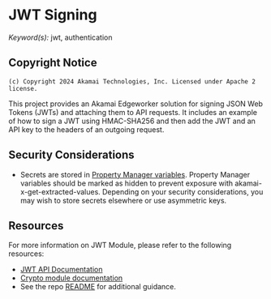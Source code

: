 # JWT Signing

_Keyword(s):_ jwt, authentication<br>

## Copyright Notice

    (c) Copyright 2024 Akamai Technologies, Inc. Licensed under Apache 2 license.

This project provides an Akamai Edgeworker solution for signing JSON Web Tokens (JWTs) and attaching them to API requests. It includes an example of how to sign a JWT using HMAC-SHA256 and then add the JWT and an API key to the headers of an outgoing request.

## Security Considerations

-   Secrets are stored in [Property Manager variables](https://techdocs.akamai.com/property-mgr/docs/user-defined-vars). Property Manager variables should be marked as hidden to prevent exposure with akamai-x-get-extracted-values. Depending on your security considerations, you may wish to store secrets elsewhere or use asymmetric keys.

## Resources

For more information on JWT Module, please refer to the following resources:

-   [JWT API Documentation](https://techdocs.akamai.com/edgeworkers/docs/jwt)
-   [Crypto module documentation](https://techdocs.akamai.com/edgeworkers/docs/crypto)
-   See the repo [README](https://github.com/akamai/edgeworkers-examples#Resources) for additional guidance.
